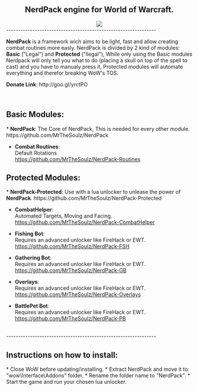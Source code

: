 <h2 align="center"><b>NerdPack engine for World of Warcraft.</b></h2>
<Center><img src="https://dl.dropboxusercontent.com/u/101560647/splash.png"></Center>
---------------------------------------------------------------
<br/>

<p><b>NerdPack</b> is a framework wich aims to be light, fast and allow creating combat routines more easly.  
NerdPack is divided by 2 kind of modules: <b>Basic</b> ("Legal") and <b>Protected</b> ("Ilegal"), While only using the Basic modules Nerdpack will only tell you what to do (placing a skull on top of the spell to cast) and you have to manualy press it, Protected modules will automate everything and therefor breaking WoW's TOS.</p>
<p><b>Donate Link</b>: http://goo.gl/yrctPO</p>
<br/>

<h2>Basic Modules:</h2>
* <b>NerdPack</b>:  
The Core of NerdPack, This is needed for every other module.  
https://github.com/MrTheSoulz/NerdPack

* <b>Combat Routines</b>:  
Default Rotations  
https://github.com/MrTheSoulz/NerdPack-Routines

<h2>Protected Modules:</h2>
* <b>NerdPack-Protected</b>:  
Use with a lua unlocker to unlease the power of <b>NerdPack</b>.  
https://github.com/MrTheSoulz/NerdPack-Protected

* <b>CombatHelper</b>:  
Automated Targets, Moving and Facing.  
https://github.com/MrTheSoulz/NerdPack-CombatHelper

* <b>Fishing Bot</b>:  
Requires an advanced unlocker like FireHack or EWT.  
https://github.com/MrTheSoulz/NerdPack-FSH

* <b>Gathering Bot</b>:  
Requires an advanced unlocker like FireHack or EWT.  
https://github.com/MrTheSoulz/NerdPack-GB

* <b>Overlays</b>:  
Requires an advanced unlocker like FireHack or EWT.  
https://github.com/MrTheSoulz/NerdPack-Overlays

* <b>BattlePet Bot</b>:  
Requires an advanced unlocker like FireHack or EWT.  
https://github.com/MrTheSoulz/NerdPack-PB

<br/>
---------------------------------------------------------------
<h2>Instructions on how to install:</h2>
* Close WoW before updating/installing.
* Extract NerdPack and move it to: "wow\Interface\Addons" folder.
* Rename the folder name to "NerdPack".
* Start the game and run your chosen lua unlocker.
